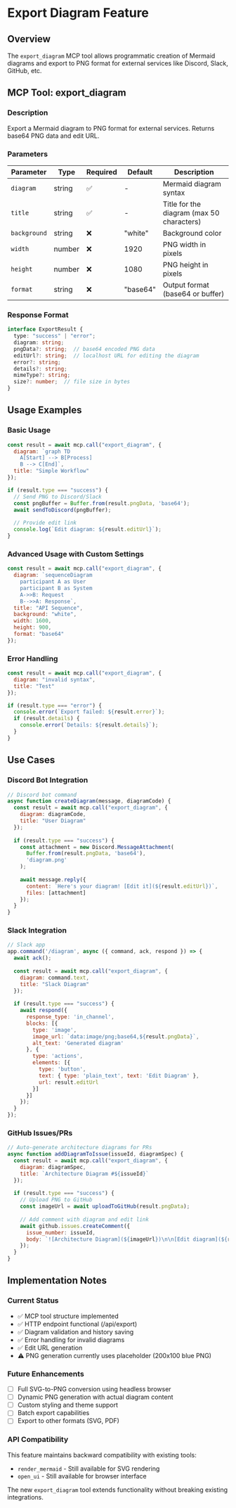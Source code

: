 # Export Diagram Feature

## Overview

The `export_diagram` MCP tool allows programmatic creation of Mermaid diagrams and export to PNG format for external services like Discord, Slack, GitHub, etc.

## MCP Tool: export_diagram

### Description
Export a Mermaid diagram to PNG format for external services. Returns base64 PNG data and edit URL.

### Parameters

| Parameter | Type | Required | Default | Description |
|-----------|------|----------|---------|-------------|
| `diagram` | string | ✅ | - | Mermaid diagram syntax |
| `title` | string | ✅ | - | Title for the diagram (max 50 characters) |
| `background` | string | ❌ | "white" | Background color |
| `width` | number | ❌ | 1920 | PNG width in pixels |
| `height` | number | ❌ | 1080 | PNG height in pixels |
| `format` | string | ❌ | "base64" | Output format (base64 or buffer) |

### Response Format

```typescript
interface ExportResult {
  type: "success" | "error";
  diagram: string;
  pngData?: string;  // base64 encoded PNG data
  editUrl?: string;  // localhost URL for editing the diagram
  error?: string;
  details?: string;
  mimeType?: string;
  size?: number;  // file size in bytes
}
```

## Usage Examples

### Basic Usage

```javascript
const result = await mcp.call("export_diagram", {
  diagram: `graph TD
    A[Start] --> B[Process]
    B --> C[End]`,
  title: "Simple Workflow"
});

if (result.type === "success") {
  // Send PNG to Discord/Slack
  const pngBuffer = Buffer.from(result.pngData, 'base64');
  await sendToDiscord(pngBuffer);
  
  // Provide edit link
  console.log(`Edit diagram: ${result.editUrl}`);
}
```

### Advanced Usage with Custom Settings

```javascript
const result = await mcp.call("export_diagram", {
  diagram: `sequenceDiagram
    participant A as User
    participant B as System
    A->>B: Request
    B-->>A: Response`,
  title: "API Sequence",
  background: "white",
  width: 1600,
  height: 900,
  format: "base64"
});
```

### Error Handling

```javascript
const result = await mcp.call("export_diagram", {
  diagram: "invalid syntax",
  title: "Test"
});

if (result.type === "error") {
  console.error(`Export failed: ${result.error}`);
  if (result.details) {
    console.error(`Details: ${result.details}`);
  }
}
```

## Use Cases

### Discord Bot Integration

```javascript
// Discord bot command
async function createDiagram(message, diagramCode) {
  const result = await mcp.call("export_diagram", {
    diagram: diagramCode,
    title: "User Diagram"
  });
  
  if (result.type === "success") {
    const attachment = new Discord.MessageAttachment(
      Buffer.from(result.pngData, 'base64'),
      'diagram.png'
    );
    
    await message.reply({
      content: `Here's your diagram! [Edit it](${result.editUrl})`,
      files: [attachment]
    });
  }
}
```

### Slack Integration

```javascript
// Slack app
app.command('/diagram', async ({ command, ack, respond }) => {
  await ack();
  
  const result = await mcp.call("export_diagram", {
    diagram: command.text,
    title: "Slack Diagram"
  });
  
  if (result.type === "success") {
    await respond({
      response_type: 'in_channel',
      blocks: [{
        type: 'image',
        image_url: `data:image/png;base64,${result.pngData}`,
        alt_text: 'Generated diagram'
      }, {
        type: 'actions',
        elements: [{
          type: 'button',
          text: { type: 'plain_text', text: 'Edit Diagram' },
          url: result.editUrl
        }]
      }]
    });
  }
});
```

### GitHub Issues/PRs

```javascript
// Auto-generate architecture diagrams for PRs
async function addDiagramToIssue(issueId, diagramSpec) {
  const result = await mcp.call("export_diagram", {
    diagram: diagramSpec,
    title: `Architecture Diagram #${issueId}`
  });
  
  if (result.type === "success") {
    // Upload PNG to GitHub
    const imageUrl = await uploadToGitHub(result.pngData);
    
    // Add comment with diagram and edit link
    await github.issues.createComment({
      issue_number: issueId,
      body: `![Architecture Diagram](${imageUrl})\n\n[Edit diagram](${result.editUrl})`
    });
  }
}
```

## Implementation Notes

### Current Status
- ✅ MCP tool structure implemented
- ✅ HTTP endpoint functional (/api/export)
- ✅ Diagram validation and history saving
- ✅ Error handling for invalid diagrams
- ✅ Edit URL generation
- ⚠️ PNG generation currently uses placeholder (200x100 blue PNG)

### Future Enhancements
- [ ] Full SVG-to-PNG conversion using headless browser
- [ ] Dynamic PNG generation with actual diagram content
- [ ] Custom styling and theme support
- [ ] Batch export capabilities
- [ ] Export to other formats (SVG, PDF)

### API Compatibility
This feature maintains backward compatibility with existing tools:
- `render_mermaid` - Still available for SVG rendering
- `open_ui` - Still available for browser interface

The new `export_diagram` tool extends functionality without breaking existing integrations.